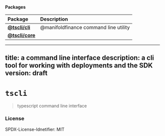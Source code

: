 <!-- START pkgtoc, keep to allow update -->

**Packages**

| Package                           | Description                           |
| :-------------------------------- | :------------------------------------ |
| **[@tscli/cli](packages/cli/)**   | @manifoldfinance command line utility |
| **[@tscli/core](packages/core/)** |                                       |

<!-- END pkgtoc, keep to allow update -->

---
title: a command line interface
description: a cli tool for working with deployments and the SDK
version: draft
---

# `tscli`

> typescript command line interface

### License

SPDX-License-Idnetifier: MIT
